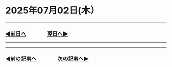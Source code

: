 # 2025年07月02日(木）

---

### [◀️前日へ](https://github.com/yuasys/chatty-journal/blob/main/2025/07/2025-07-01.md)&emsp;&emsp;&emsp;&emsp;[翌日へ▶️](https://github.com/yuasys/chatty-journal/blob/main/2025/07/2025-07-03.md)

---

---

### [◀️前の記事へ](https://github.com/yuasys/chatty-journal/blob/main/2025/06/2025-06-03.md)&emsp;&emsp;&emsp;&emsp;[次の記事へ▶️](https://github.com/yuasys/chatty-journal/blob/main/2025/0７/2025-07-02.md)
